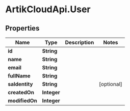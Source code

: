 # ArtikCloudApi.User

## Properties
Name | Type | Description | Notes
------------ | ------------- | ------------- | -------------
**id** | **String** |  | 
**name** | **String** |  | 
**email** | **String** |  | 
**fullName** | **String** |  | 
**saIdentity** | **String** |  | [optional] 
**createdOn** | **Integer** |  | 
**modifiedOn** | **Integer** |  | 


